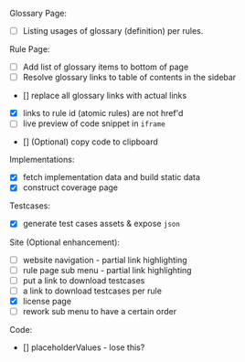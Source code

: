 Glossary Page:
- [ ] Listing usages of glossary (definition) per rules.

Rule Page:
- [ ] Add list of glossary items to bottom of page
- [ ] Resolve glossary links  to table of contents in the sidebar
- [] replace all glossary links with actual links
- [x] links to rule id (atomic rules) are not href'd
- [ ] live preview of code snippet in `iframe`
- [] (Optional) copy code to clipboard

Implementations:
- [x] fetch implementation data and build static data
- [x] construct coverage page

Testcases:
- [x] generate test cases assets & expose `json`

Site (Optional enhancement):
- [ ] website navigation - partial link highlighting
- [ ] rule page sub menu - partial link highlighting
- [ ] put a link to download testcases
- [ ] a link to download testcases per rule
- [x] license page
- [ ] rework sub menu to have a certain order

Code:
- [] placeholderValues - lose this?